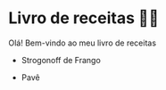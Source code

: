 # Livro de receitas :man_cook:

Olá! Bem-vindo ao meu livro de receitas

- Strogonoff de Frango

- Pavê
